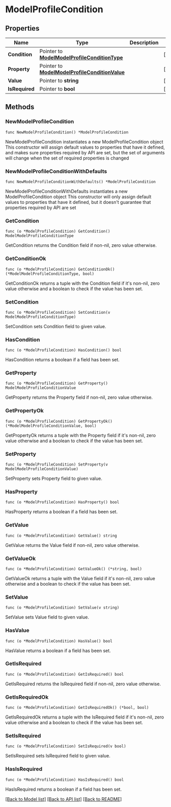 # ModelProfileCondition

## Properties

Name | Type | Description | Notes
------------ | ------------- | ------------- | -------------
**Condition** | Pointer to [**ModelModelProfileConditionType**](ModelProfileConditionType.md) |  | [optional] 
**Property** | Pointer to [**ModelModelProfileConditionValue**](ModelProfileConditionValue.md) |  | [optional] 
**Value** | Pointer to **string** |  | [optional] 
**IsRequired** | Pointer to **bool** |  | [optional] 

## Methods

### NewModelProfileCondition

`func NewModelProfileCondition() *ModelProfileCondition`

NewModelProfileCondition instantiates a new ModelProfileCondition object
This constructor will assign default values to properties that have it defined,
and makes sure properties required by API are set, but the set of arguments
will change when the set of required properties is changed

### NewModelProfileConditionWithDefaults

`func NewModelProfileConditionWithDefaults() *ModelProfileCondition`

NewModelProfileConditionWithDefaults instantiates a new ModelProfileCondition object
This constructor will only assign default values to properties that have it defined,
but it doesn't guarantee that properties required by API are set

### GetCondition

`func (o *ModelProfileCondition) GetCondition() ModelModelProfileConditionType`

GetCondition returns the Condition field if non-nil, zero value otherwise.

### GetConditionOk

`func (o *ModelProfileCondition) GetConditionOk() (*ModelModelProfileConditionType, bool)`

GetConditionOk returns a tuple with the Condition field if it's non-nil, zero value otherwise
and a boolean to check if the value has been set.

### SetCondition

`func (o *ModelProfileCondition) SetCondition(v ModelModelProfileConditionType)`

SetCondition sets Condition field to given value.

### HasCondition

`func (o *ModelProfileCondition) HasCondition() bool`

HasCondition returns a boolean if a field has been set.

### GetProperty

`func (o *ModelProfileCondition) GetProperty() ModelModelProfileConditionValue`

GetProperty returns the Property field if non-nil, zero value otherwise.

### GetPropertyOk

`func (o *ModelProfileCondition) GetPropertyOk() (*ModelModelProfileConditionValue, bool)`

GetPropertyOk returns a tuple with the Property field if it's non-nil, zero value otherwise
and a boolean to check if the value has been set.

### SetProperty

`func (o *ModelProfileCondition) SetProperty(v ModelModelProfileConditionValue)`

SetProperty sets Property field to given value.

### HasProperty

`func (o *ModelProfileCondition) HasProperty() bool`

HasProperty returns a boolean if a field has been set.

### GetValue

`func (o *ModelProfileCondition) GetValue() string`

GetValue returns the Value field if non-nil, zero value otherwise.

### GetValueOk

`func (o *ModelProfileCondition) GetValueOk() (*string, bool)`

GetValueOk returns a tuple with the Value field if it's non-nil, zero value otherwise
and a boolean to check if the value has been set.

### SetValue

`func (o *ModelProfileCondition) SetValue(v string)`

SetValue sets Value field to given value.

### HasValue

`func (o *ModelProfileCondition) HasValue() bool`

HasValue returns a boolean if a field has been set.

### GetIsRequired

`func (o *ModelProfileCondition) GetIsRequired() bool`

GetIsRequired returns the IsRequired field if non-nil, zero value otherwise.

### GetIsRequiredOk

`func (o *ModelProfileCondition) GetIsRequiredOk() (*bool, bool)`

GetIsRequiredOk returns a tuple with the IsRequired field if it's non-nil, zero value otherwise
and a boolean to check if the value has been set.

### SetIsRequired

`func (o *ModelProfileCondition) SetIsRequired(v bool)`

SetIsRequired sets IsRequired field to given value.

### HasIsRequired

`func (o *ModelProfileCondition) HasIsRequired() bool`

HasIsRequired returns a boolean if a field has been set.


[[Back to Model list]](../README.md#documentation-for-models) [[Back to API list]](../README.md#documentation-for-api-endpoints) [[Back to README]](../README.md)


